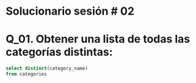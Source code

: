 # Solucionario sesión # 02

# Q_01. Obtener una lista de todas las categorías distintas:


```sql
select distinct(category_name)
from categories
```
